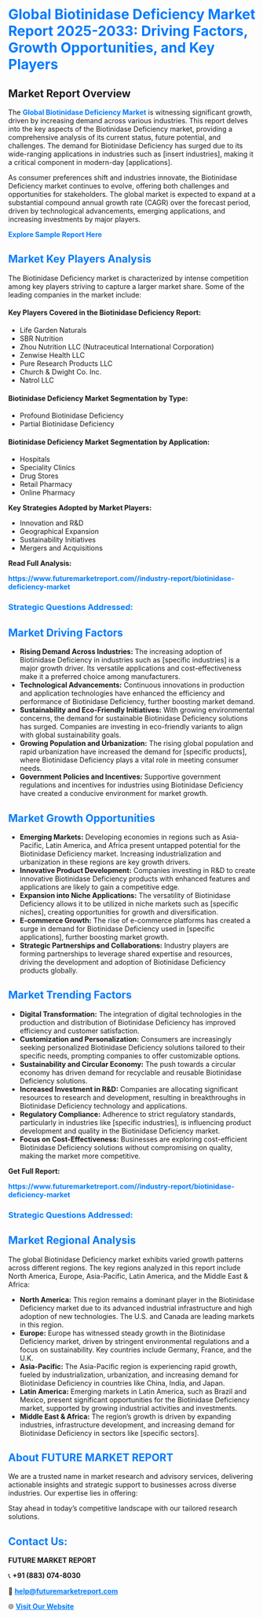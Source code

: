 <h1 style="color: #007BFF;">Global Biotinidase Deficiency Market Report 2025-2033: Driving Factors, Growth Opportunities, and Key Players</h1>

<section id="overview">
<h2>Market Report Overview</h2>
<p>The <a href="https://www.futuremarketreport.com//industry-report/biotinidase-deficiency-market" style="color: #007BFF; text-decoration: none;"><strong>Global Biotinidase Deficiency Market</strong></a> is witnessing significant growth, driven by increasing demand across various industries. This report delves into the key aspects of the Biotinidase Deficiency market, providing a comprehensive analysis of its current status, future potential, and challenges. The demand for Biotinidase Deficiency has surged due to its wide-ranging applications in industries such as [insert industries], making it a critical component in modern-day [applications].</p>
<p>As consumer preferences shift and industries innovate, the Biotinidase Deficiency market continues to evolve, offering both challenges and opportunities for stakeholders. The global market is expected to expand at a substantial compound annual growth rate (CAGR) over the forecast period, driven by technological advancements, emerging applications, and increasing investments by major players.</p>
</section>

<section id="overview">
<p><a href="https://www.futuremarketreport.com//request-sample/reportId=78893" style="color: #007BFF; text-decoration: none;"><strong>Explore Sample Report Here</strong></a></p>
</section>

<section id="key-players">
<h2 style="color: #007BFF;">Market Key Players Analysis</h2>
<p>The Biotinidase Deficiency market is characterized by intense competition among key players striving to capture a larger market share. Some of the leading companies in the market include:</p>
<h4>Key Players Covered in the Biotinidase Deficiency Report:</h4>
<ul><li>Life Garden Naturals</li><li>SBR Nutrition</li><li>Zhou Nutrition LLC (Nutraceutical International Corporation)</li><li>Zenwise Health LLC</li><li>Pure Research Products LLC</li><li>Church &amp; Dwight Co. Inc.</li><li>Natrol LLC</li></ul>
<h4>Biotinidase Deficiency Market Segmentation by Type:</h4>
<ul><li>Profound Biotinidase Deficiency</li><li>Partial Biotinidase Deficiency</li></ul>

<h4>Biotinidase Deficiency Market Segmentation by Application:</h4>
<ul><li>Hospitals</li><li>Speciality Clinics</li><li>Drug Stores</li><li>Retail Pharmacy</li><li>Online Pharmacy</li></ul>
<p><strong>Key Strategies Adopted by Market Players:</strong></p>
<ul>
<li>Innovation and R&D</li>
<li>Geographical Expansion</li>
<li>Sustainability Initiatives</li>
<li>Mergers and Acquisitions</li>
</ul>
</section>

<section>
<p><strong>Read Full Analysis: </strong></p><a href="https://www.futuremarketreport.com//industry-report/biotinidase-deficiency-market" style="color: #007BFF; text-decoration: none;"><strong>https://www.futuremarketreport.com//industry-report/biotinidase-deficiency-market</strong></a>
<h3 style="color: #007BFF;">Strategic Questions Addressed:</h3>
</section>

<section id="driving-factors">
<h2 style="color: #007BFF;">Market Driving Factors</h2>
<ul>
<li><strong>Rising Demand Across Industries:</strong> The increasing adoption of Biotinidase Deficiency in industries such as [specific industries] is a major growth driver. Its versatile applications and cost-effectiveness make it a preferred choice among manufacturers.</li>
<li><strong>Technological Advancements:</strong> Continuous innovations in production and application technologies have enhanced the efficiency and performance of Biotinidase Deficiency, further boosting market demand.</li>
<li><strong>Sustainability and Eco-Friendly Initiatives:</strong> With growing environmental concerns, the demand for sustainable Biotinidase Deficiency solutions has surged. Companies are investing in eco-friendly variants to align with global sustainability goals.</li>
<li><strong>Growing Population and Urbanization:</strong> The rising global population and rapid urbanization have increased the demand for [specific products], where Biotinidase Deficiency plays a vital role in meeting consumer needs.</li>
<li><strong>Government Policies and Incentives:</strong> Supportive government regulations and incentives for industries using Biotinidase Deficiency have created a conducive environment for market growth.</li>
</ul>
</section>

<section id="growth-opportunities">
<h2 style="color: #007BFF;">Market Growth Opportunities</h2>
<ul>
<li><strong>Emerging Markets:</strong> Developing economies in regions such as Asia-Pacific, Latin America, and Africa present untapped potential for the Biotinidase Deficiency market. Increasing industrialization and urbanization in these regions are key growth drivers.</li>
<li><strong>Innovative Product Development:</strong> Companies investing in R&D to create innovative Biotinidase Deficiency products with enhanced features and applications are likely to gain a competitive edge.</li>
<li><strong>Expansion into Niche Applications:</strong> The versatility of Biotinidase Deficiency allows it to be utilized in niche markets such as [specific niches], creating opportunities for growth and diversification.</li>
<li><strong>E-commerce Growth:</strong> The rise of e-commerce platforms has created a surge in demand for Biotinidase Deficiency used in [specific applications], further boosting market growth.</li>
<li><strong>Strategic Partnerships and Collaborations:</strong> Industry players are forming partnerships to leverage shared expertise and resources, driving the development and adoption of Biotinidase Deficiency products globally.</li>
</ul>
</section>

<section id="trending-factors">
<h2 style="color: #007BFF;">Market Trending Factors</h2>
<ul>
<li><strong>Digital Transformation:</strong> The integration of digital technologies in the production and distribution of Biotinidase Deficiency has improved efficiency and customer satisfaction.</li>
<li><strong>Customization and Personalization:</strong> Consumers are increasingly seeking personalized Biotinidase Deficiency solutions tailored to their specific needs, prompting companies to offer customizable options.</li>
<li><strong>Sustainability and Circular Economy:</strong> The push towards a circular economy has driven demand for recyclable and reusable Biotinidase Deficiency solutions.</li>
<li><strong>Increased Investment in R&D:</strong> Companies are allocating significant resources to research and development, resulting in breakthroughs in Biotinidase Deficiency technology and applications.</li>
<li><strong>Regulatory Compliance:</strong> Adherence to strict regulatory standards, particularly in industries like [specific industries], is influencing product development and quality in the Biotinidase Deficiency market.</li>
<li><strong>Focus on Cost-Effectiveness:</strong> Businesses are exploring cost-efficient Biotinidase Deficiency solutions without compromising on quality, making the market more competitive.</li>
</ul>
</section>

<section>
<p><strong>Get Full Report: </strong></p><a href="https://www.futuremarketreport.com//industry-report/biotinidase-deficiency-market" style="color: #007BFF; text-decoration: none;"><strong>https://www.futuremarketreport.com//industry-report/biotinidase-deficiency-market</strong></a>
<h3 style="color: #007BFF;">Strategic Questions Addressed:</h3>
</section>


<section id="regional-analysis">
<h2 style="color: #007BFF;">Market Regional Analysis</h2>
<p>The global Biotinidase Deficiency market exhibits varied growth patterns across different regions. The key regions analyzed in this report include North America, Europe, Asia-Pacific, Latin America, and the Middle East & Africa:</p>
<ul>
<li><strong>North America:</strong> This region remains a dominant player in the Biotinidase Deficiency market due to its advanced industrial infrastructure and high adoption of new technologies. The U.S. and Canada are leading markets in this region.</li>
<li><strong>Europe:</strong> Europe has witnessed steady growth in the Biotinidase Deficiency market, driven by stringent environmental regulations and a focus on sustainability. Key countries include Germany, France, and the U.K.</li>
<li><strong>Asia-Pacific:</strong> The Asia-Pacific region is experiencing rapid growth, fueled by industrialization, urbanization, and increasing demand for Biotinidase Deficiency in countries like China, India, and Japan.</li>
<li><strong>Latin America:</strong> Emerging markets in Latin America, such as Brazil and Mexico, present significant opportunities for the Biotinidase Deficiency market, supported by growing industrial activities and investments.</li>
<li><strong>Middle East & Africa:</strong> The region’s growth is driven by expanding industries, infrastructure development, and increasing demand for Biotinidase Deficiency in sectors like [specific sectors].</li>
</ul>
</section>

<footer>
<h2 style="color: #007BFF;">About FUTURE MARKET REPORT</h2>
<p>We are a trusted name in market research and advisory services, delivering actionable insights and strategic support to businesses across diverse industries. Our expertise lies in offering:</p>

<p>Stay ahead in today’s competitive landscape with our tailored research solutions.</p>

<h2 style="color: #007BFF;">Contact Us:</h2>
<p><strong>FUTURE MARKET REPORT</strong></p>
<p>📞 <strong>+91 (883) 074-8030</strong></p>
<p>📧 <strong><a href="mailto:help@futuremarketreport.com" style="color: #007BFF;">help@futuremarketreport.com</a></strong></p>
<p>🌐 <strong><a href="https://www.futuremarketreport.com/" style="color: #007BFF;">Visit Our Website</a></strong></p>
</footer>